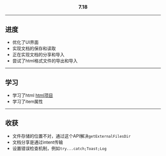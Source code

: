 <h3 align="center">7.18</h3>

---

## 进度

- 优化了UI界面
- 实现文档的保存和读取
- 正在实现文档的分享和导入
- 尝试了html格式文件的导出和导入

---

## 学习

- 学习了html
[html项目](https://github.com/SufficientlySecure/html-textview)
- 学习了item属性

---

## 收获

- 文件存储的位置不对，通过这个API解决``getExternalFilesDir``
- 文档分享是通过intent传输
- 设置错误检查机制，例如``try...catch;Toast;Log``

